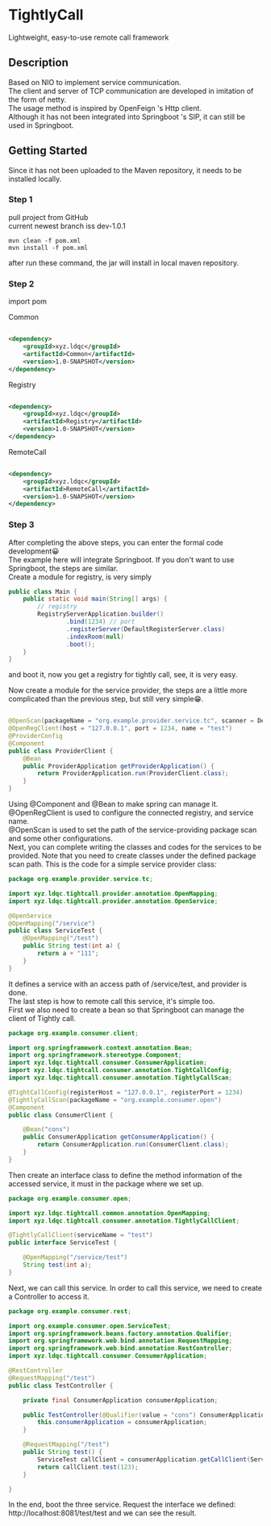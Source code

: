 # TightlyCall

Lightweight, easy-to-use remote call framework

## Description

Based on NIO to implement service communication.  
The client and server of TCP communication are developed in imitation of the form of netty.  
The usage method is inspired by OpenFeign 's Http client.  
Although it has not been integrated into Springboot 's SIP, it can still be used in Springboot.

## Getting Started

Since it has not been uploaded to the Maven repository, it needs to be installed locally.

### Step 1

pull project from GitHub  
current newest branch iss dev-1.0.1

```shell
mvn clean -f pom.xml
mvn install -f pom.xml
```

after run these command, the jar will install in local maven repository.

### Step 2

import pom

Common

```xml

<dependency>
    <groupId>xyz.ldqc</groupId>
    <artifactId>Common</artifactId>
    <version>1.0-SNAPSHOT</version>
</dependency>
```

Registry

```xml

<dependency>
    <groupId>xyz.ldqc</groupId>
    <artifactId>Registry</artifactId>
    <version>1.0-SNAPSHOT</version>
</dependency>
```

RemoteCall

```xml

<dependency>
    <groupId>xyz.ldqc</groupId>
    <artifactId>RemoteCall</artifactId>
    <version>1.0-SNAPSHOT</version>
</dependency>
```

### Step 3

After completing the above steps, you can enter the formal code development😀  
The example here will integrate Springboot. If you don't want to use Springboot, the steps are similar.  
Create a module for registry, is very simply

```java
public class Main {
    public static void main(String[] args) {
        // registry
        RegistryServerApplication.builder()
                .bind(1234) // port
                .registerServer(DefaultRegisterServer.class)
                .indexRoom(null)
                .boot();
    }
}
```

and boot it, now you get a registry for tightly call, see, it is very easy.

Now create a module for the service provider, the steps are a little more complicated than the previous step, but still
very simple😁.

```java

@OpenScan(packageName = "org.example.provider.service.tc", scanner = DefaultServiceScanner.class, type = ServiceRegisterFactory.Type.DEFAULT)
@OpenRegClient(host = "127.0.0.1", port = 1234, name = "test")
@ProviderConfig
@Component
public class ProviderClient {
    @Bean
    public ProviderApplication getProviderApplication() {
        return ProviderApplication.run(ProviderClient.class);
    }
}
```

Using @Component and @Bean to make spring can manage it.  
@OpenRegClient is used to configure the connected registry, and service name.  
@OpenScan is used to set the path of the service-providing package scan and some other configurations.  
Next, you can complete writing the classes and codes for the services to be provided. Note that you need to create
classes under the defined package scan path. This is the code for a simple service provider class:

```java
package org.example.provider.service.tc;

import xyz.ldqc.tightcall.provider.annotation.OpenMapping;
import xyz.ldqc.tightcall.provider.annotation.OpenService;

@OpenService
@OpenMapping("/service")
public class ServiceTest {
    @OpenMapping("/test")
    public String test(int a) {
        return a + "111";
    }
}
```

It defines a service with an access path of /service/test, and provider is done.  
The last step is how to remote call this service, it's simple too.  
First we also need to create a bean so that Springboot can manage the client of Tightly call.

```java
package org.example.consumer.client;

import org.springframework.context.annotation.Bean;
import org.springframework.stereotype.Component;
import xyz.ldqc.tightcall.consumer.ConsumerApplication;
import xyz.ldqc.tightcall.consumer.annotation.TightCallConfig;
import xyz.ldqc.tightcall.consumer.annotation.TightlyCallScan;

@TightCallConfig(registerHost = "127.0.0.1", registerPort = 1234)
@TightlyCallScan(packageName = "org.example.consumer.open")
@Component
public class ConsumerClient {

    @Bean("cons")
    public ConsumerApplication getConsumerApplication() {
        return ConsumerApplication.run(ConsumerClient.class);
    }
}
```

Then create an interface class to define the method information of the accessed service, it must in the package where we
set up.

```java
package org.example.consumer.open;

import xyz.ldqc.tightcall.common.annotation.OpenMapping;
import xyz.ldqc.tightcall.consumer.annotation.TightlyCallClient;

@TightlyCallClient(serviceName = "test")
public interface ServiceTest {

    @OpenMapping("/service/test")
    String test(int a);
}
```

Next, we can call this service. In order to call this service, we need to create a Controller to access it.

```java
package org.example.consumer.rest;

import org.example.consumer.open.ServiceTest;
import org.springframework.beans.factory.annotation.Qualifier;
import org.springframework.web.bind.annotation.RequestMapping;
import org.springframework.web.bind.annotation.RestController;
import xyz.ldqc.tightcall.consumer.ConsumerApplication;

@RestController
@RequestMapping("/test")
public class TestController {

    private final ConsumerApplication consumerApplication;

    public TestController(@Qualifier(value = "cons") ConsumerApplication consumerApplication) {
        this.consumerApplication = consumerApplication;
    }

    @RequestMapping("/test")
    public String test() {
        ServiceTest callClient = consumerApplication.getCallClient(ServiceTest.class);
        return callClient.test(123);
    }

}
```

In the end, boot the three service.
Request the interface we defined: http://localhost:8081/test/test
and we can see the result.
